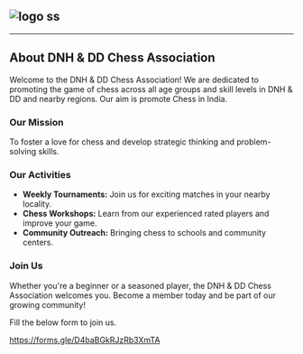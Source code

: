 ![logo ss](https://github.com/user-attachments/assets/c6b80a1b-0c8b-4197-a040-10d0908f7ddd)
---

---

## About DNH & DD Chess Association

Welcome to the DNH & DD Chess Association! We are dedicated to promoting the game of chess across all age groups and skill levels in DNH & DD and nearby regions. Our aim is promote Chess in India.

### Our Mission

To foster a love for chess and develop strategic thinking and problem-solving skills.

### Our Activities

-   **Weekly Tournaments:** Join us for exciting matches in your nearby locality.
-   **Chess Workshops:** Learn from our experienced rated players and improve your game.
-   **Community Outreach:** Bringing chess to schools and community centers.

### Join Us

Whether you're a beginner or a seasoned player, the DNH & DD Chess Association welcomes you. Become a member today and be part of our growing community!

Fill the below form to join us.

https://forms.gle/D4baBGkRJzRb3XmTA
